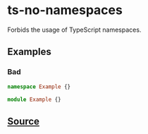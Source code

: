 # ts-no-namespaces

Forbids the usage of TypeScript namespaces.

## Examples

### Bad

```ts
namespace Example {}
```

```ts
module Example {}
```

## [Source](https://azure.github.io/azure-sdk/typescript_design.html#ts-no-namespaces)
